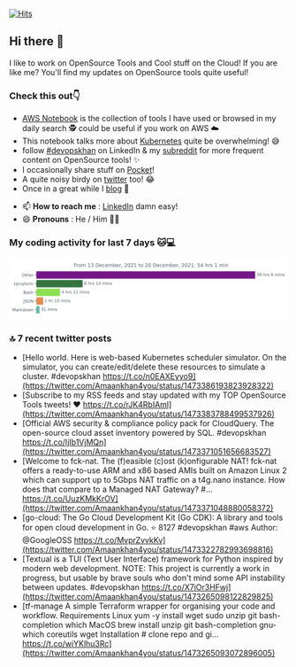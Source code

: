 [![Hits](https://hits.seeyoufarm.com/api/count/incr/badge.svg?url=https%3A%2F%2Fgithub.com%2Fakhan4u%2Fhit-counter&count_bg=%2379C83D&title_bg=%23555555&icon=&icon_color=%23E7E7E7&title=visits&edge_flat=false)](https://hits.seeyoufarm.com)

## Hi there 👋

I like to work on OpenSource Tools and Cool stuff on the Cloud! If you are like me? You'll find my updates on OpenSource tools quite useful!

### Check this out👇

* [AWS Notebook](https://histre.com/public/notebooks/dnllyanu/aws/) is the collection of tools I have used or browsed in my daily search 🕵️ could be useful if you work on AWS ☁️
* This notebook talks more about [Kubernetes](https://histre.com/public/notebooks/6uxdvo3y/kubernetes/) quite be overwhelming! 😅
* follow [#devopskhan](https://www.linkedin.com/feed/hashtag/devopskhan/) on LinkedIn & my [subreddit](https://www.reddit.com/r/devopskhan/) for more frequent content on OpenSource tools! ✨
* I occasionally share stuff on [Pocket](https://getpocket.com/@ej6g8d1dp2829A16a9Tf5d4T6bAMp3d8791rejDe86yem3bm4e14ex4fT4dluk29)!
* A quite noisy birdy on [twitter](https://twitter.com/Amaankhan4you) too! 😂
* Once in a great while I [blog](https://linuxparrot.com/) 😬


- 📫 **How to reach me** : [LinkedIn](https://www.linkedin.com/in/amaan-khan-linux-ninja) damn easy!
- 😄 **Pronouns** : He / Him 🤷‍♂️

### My coding activity for last 7 days 🐱💻

<img src="https://github.com/akhan4u/akhan4u/blob/main/images/stat.svg" alt="Amaan's Wakatime Activity!"/>

### 🔝 7 recent twitter posts
<!-- DEVDOJO:START -->
- [Hello world. Here is web-based Kubernetes scheduler simulator. On the simulator, you can create/edit/delete these resources to simulate a cluster. #devopskhan https://t.co/n0EAXEyyo9](https://twitter.com/Amaankhan4you/status/1473386193823928322)
- [Subscribe to my RSS feeds and stay updated with my TOP OpenSource Tools tweets! ❤️ 
https://t.co/rJK4RbIAml](https://twitter.com/Amaankhan4you/status/1473383788499537926)
- [Official AWS security &amp; compliance policy pack for CloudQuery. The open-source cloud asset inventory powered by SQL. #devopskhan https://t.co/IjIb1VjMQn](https://twitter.com/Amaankhan4you/status/1473371051656683527)
- [Welcome to fck-nat. The &lpar;f&rpar;easible &lpar;c&rpar;ost &lpar;k&rpar;onfigurable NAT! fck-nat offers a ready-to-use ARM and x86 based AMIs built on Amazon Linux 2 which can support up to 5Gbps NAT traffic on a t4g.nano instance. How does that compare to a Managed NAT Gateway? #… https://t.co/UuzKMkKrOV](https://twitter.com/Amaankhan4you/status/1473371048880058372)
- [go-cloud: The Go Cloud Development Kit &lpar;Go CDK&rpar;: A library and tools for open cloud development in Go.
⭐️ 8127
#devopskhan #aws
Author: @GoogleOSS
https://t.co/MvprZvvkKv](https://twitter.com/Amaankhan4you/status/1473322782993698816)
- [Textual is a TUI &lpar;Text User Interface&rpar; framework for Python inspired by modern web development. NOTE: This project is currently a work in progress, but usable by brave souls who don&#39;t mind some API instability between updates. #devopskhan https://t.co/X7iOr3HFwj](https://twitter.com/Amaankhan4you/status/1473265098122829825)
- [tf-manage A simple Terraform wrapper for organising your code and workflow. Requirements Linux yum -y install wget sudo unzip git bash-completion which MacOS brew install unzip git bash-completion gnu-which coreutils wget Installation # clone repo and gi… https://t.co/wiYKlhu3Rc](https://twitter.com/Amaankhan4you/status/1473265093072896005)
<!-- DEVDOJO:END -->

<!-- ![Amaan's GitHub stats](https://github-readme-stats.vercel.app/api?username=akhan4u&count_private=true&show_icons=true&hide=contribs) -->
